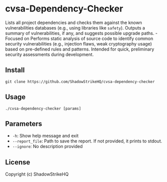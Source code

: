 # cvsa-Dependency-Checker
Lists all project dependencies and checks them against the known vulnerabilities databases (e.g., using libraries like `safety`).  Outputs a summary of vulnerabilities, if any, and suggests possible upgrade paths. - Focused on Performs static analysis of source code to identify common security vulnerabilities (e.g., injection flaws, weak cryptography usage) based on pre-defined rules and patterns. Intended for quick, preliminary security assessments during development.

## Install
`git clone https://github.com/ShadowStrikeHQ/cvsa-dependency-checker`

## Usage
`./cvsa-dependency-checker [params]`

## Parameters
- `-h`: Show help message and exit
- `--report_file`: Path to save the report. If not provided, it prints to stdout.
- `--ignore`: No description provided

## License
Copyright (c) ShadowStrikeHQ
